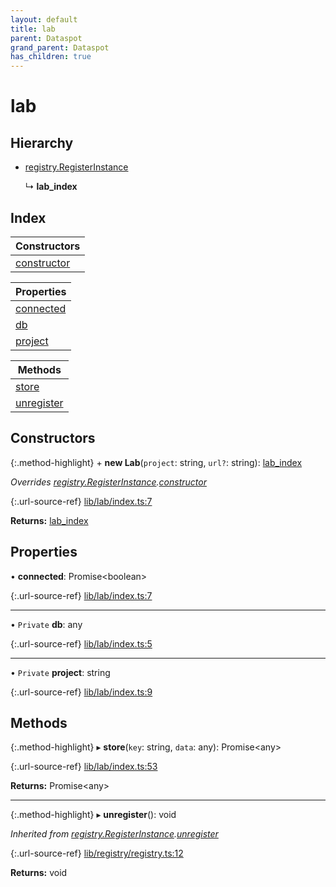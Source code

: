 ```yaml
---
layout: default
title: lab
parent: Dataspot
grand_parent: Dataspot
has_children: true
---
```


# lab

## Hierarchy

* [registry.RegisterInstance](registry_registerinstance)

  ↳ **lab_index**

## Index

| Constructors |
|-----------|
| [constructor](#constructor) |

| Properties |
|-----------|
| [connected](#connected) |
| [db](#db) |
| [project](#project) |

| Methods |
|-----------|
| [store](#store) |
| [unregister](#unregister) |

## Constructors

{:.method-highlight}
\+ **new Lab**(`project`: string, `url?`: string): [lab\_index](lab_index)

*Overrides [registry.RegisterInstance](registry_registerinstance).[constructor](registry_registerinstance#constructor)*

{:.url-source-ref}
[lib/lab/index.ts:7](https://github.com/ascentcore/dataspot/blob/40beee3/lib/lab/index.ts#L7)

**Returns:** [lab\_index](lab_index)

## Properties

•  **connected**: Promise\<boolean>

{:.url-source-ref}
[lib/lab/index.ts:7](https://github.com/ascentcore/dataspot/blob/40beee3/lib/lab/index.ts#L7)

___

• `Private` **db**: any

{:.url-source-ref}
[lib/lab/index.ts:5](https://github.com/ascentcore/dataspot/blob/40beee3/lib/lab/index.ts#L5)

___

• `Private` **project**: string

{:.url-source-ref}
[lib/lab/index.ts:9](https://github.com/ascentcore/dataspot/blob/40beee3/lib/lab/index.ts#L9)

## Methods

{:.method-highlight}
▸ **store**(`key`: string, `data`: any): Promise\<any>

{:.url-source-ref}
[lib/lab/index.ts:53](https://github.com/ascentcore/dataspot/blob/40beee3/lib/lab/index.ts#L53)

**Returns:** Promise\<any>

___

{:.method-highlight}
▸ **unregister**(): void

*Inherited from [registry.RegisterInstance](registry_registerinstance).[unregister](registry_registerinstance#unregister)*

{:.url-source-ref}
[lib/registry/registry.ts:12](https://github.com/ascentcore/dataspot/blob/40beee3/lib/registry/registry.ts#L12)

**Returns:** void
